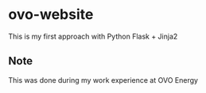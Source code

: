 # ovo-website
This is my first approach with Python Flask + Jinja2

## Note
This was done during my work experience at OVO Energy
